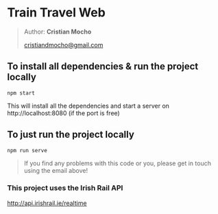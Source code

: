# Train Travel Web

> Author: **Cristian Mocho**
>
> cristiandmocho@gmail.com

## To install all dependencies & run the project locally

```
npm start
```

This will install all the dependencies and start a server on http://localhost:8080 (if the port is free)

## To just run the project locally

```
npm run serve
```

> If you find any problems with this code or you, please get in touch using the email above!

### This project uses the Irish Rail API

http://api.irishrail.ie/realtime
